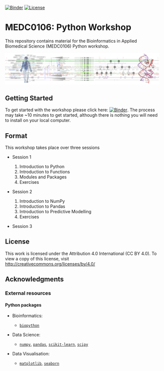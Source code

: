 [![Binder](https://mybinder.org/badge_logo.svg)](https://mybinder.org/v2/gh/MEDC0106/PythonWorkshop/main)
[![License](https://img.shields.io/badge/License-CC%20BY%204.0-lightgrey.svg)](https://github.com/MEDC0106/PythonWorkshop/blob/main/LICENSE)

# MEDC0106: Python Workshop

This repository contains material for the Bioinformatics in Applied Biomedical Science (MEDC0106) Python workshop.

<p align="center">
  <img src="resources/static/Banner.png" alt="MEDC0106 Banner" width="800"/>
  <br>
</p>

## Getting Started

To get started with the workshop please click here:
[![Binder](https://mybinder.org/badge_logo.svg)](https://mybinder.org/v2/gh/MEDC0106/PythonWorkshop/main).
The process may take ~10 minutes to get started, although there is nothing you will need to install on your local
computer.

## Format

This workshop takes place over three sessions

- Session 1
    1. Introduction to Python
    2. Introduction to Functions
    3. Modules and Packages 
    4. Exercises

- Session 2
    1. Introduction to NumPy
    2. Introduction to Pandas
    3. Introduction to Predictive Modelling
    4. Exercises

- Session 3

## License

This work is licensed under the Attribution 4.0 International (CC BY 4.0).
To view a copy of this license, visit http://creativecommons.org/licenses/by/4.0/

## Acknowledgments

### External resources

#### Python packages

- Bioinformatics:
    - [`biopython`](https://biopython.org/)
    
- Data Science:
    - [`numpy`](https://numpy.org/), [`pandas`](https://pandas.pydata.org/), [`scikit-learn`](https://scikit-learn.org/stable/), [`scipy`](https://scipy.org/)

- Data Visualisation:
    - [`matplotlib`](https://matplotlib.org/), [`seaborn`](https://seaborn.pydata.org/)

